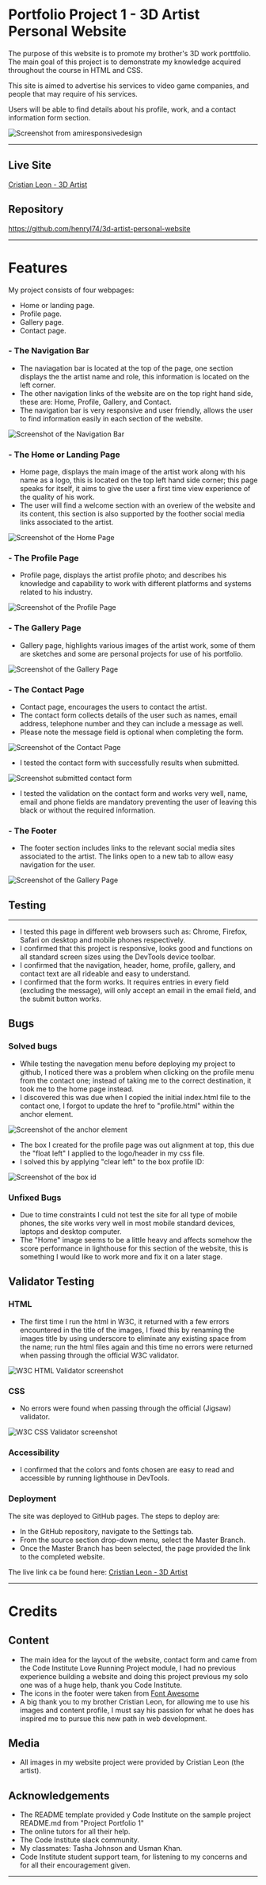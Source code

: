 # Portfolio Project 1 - 3D Artist Personal Website


The purpose of this website is to promote my brother's 3D work porttfolio. The main goal of this project is to demonstrate my knowledge acquired throughout the course in HTML and CSS.

This site is aimed to advertise his services to video game companies, and people that may require of his services.

Users will be able to find details about his profile, work, and a contact information form section.

![Screenshot from amiresponsivedesign](assets/images/web-page-common-screen-sizes.png)

---

## Live Site

[Cristian Leon - 3D Artist](https://henryl74.github.io/3d-artist-personal-website/)

## Repository

https://github.com/henryl74/3d-artist-personal-website


---
# Features


My project consists of four webpages:

- Home or landing page.
- Profile page.
- Gallery page.
- Contact page.

### - The Navigation Bar

- The naviagation bar is located at the top of the page, one section displays the the artist name and role, this information is located on the left corner.
- The other navigation links of the website are on the top right hand side, these are: Home, Profile, Gallery, and Contact.
- The navigation bar is very responsive and user friendly, allows the user to find information easily in each section of the website.

![Screenshot of the Navigation Bar](assets/images/screenshot_navigation.png)

### - The Home or Landing Page

- Home page, displays the main image of the artist work along with his name as a logo, this is located on the top left hand side corner; this page speaks for itself, it aims to give the user a first time view experience of the quality of his work.
- The user will find a welcome section with an overiew of the website and its content, this section is also supported by the foother social media links associated to the artist.

![Screenshot of the Home Page](assets/images/Home_Page.png)

### - The Profile Page

- Profile page, displays the artist profile photo; and describes his knowledge and capability to work with different platforms and systems related to his industry.

![Screenshot of the Profile Page](assets/images/Profile_Page.png)

### - The Gallery Page

- Gallery page, highlights various images of the artist work, some of them are sketches and some are personal projects for use of his portfolio.

![Screenshot of the Gallery Page](assets/images/Gallery_Page.png)

### - The Contact Page

- Contact page, encourages the users to contact the artist.
- The contact form collects details of the user such as names, email address, telephone number and they can include a message as well.
- Please note the message field is optional when completing the form.

![Screenshot of the Contact Page](assets/images/Contact_Page.png)


- I tested the contact form with successfully results when submitted.

![Screenshot submitted contact form](assets/images/contact_form_submitted.png)

- I tested the validation on the contact form and works very well, name, email and phone fields are mandatory preventing the user of leaving this black or without the required information.

### - The Footer

- The footer section includes links to the relevant social media sites associated to the artist. The links open to a new tab to allow easy navigation for the user.

![Screenshot of the Gallery Page](assets/images/Footer_Social_Media.png)

## Testing
---

- I tested this page in different web browsers such as: Chrome, Firefox, Safari on desktop and mobile phones respectively.
- I confirmed that this project is responsive, looks good and functions on all standard screen sizes using the DevTools device toolbar.
- I confirmed that the navigation, header, home, profile, gallery, and contact text are all rideable and easy to understand.
- I confirmed that the form works. It requires entries in every field (excluding the message), will only accept an email in the email field, and the submit button works.

## Bugs

### Solved bugs

- While testing the navegation menu before deploying my project to github, I noticed there was a problem when clicking on the profile menu from the contact one; instead of taking me to the correct destination, it took me to the home page instead.
- I discovered this was due when I copied the initial index.html file to the contact one, I forgot to update the href to "profile.html" within the anchor element.

![Screenshot of the anchor element](assets/images/anchor_code.png)

- The box I created for the profile page was out alignment at top, this due the "float left" I applied to the logo/header in my css file.
- I solved this by applying "clear left" to the box profile ID:

![Screenshot of the box id](assets/images/CSS_Profile_Box.png)

### Unfixed Bugs

- Due to time constraints I culd not test the site for all type of mobile phones, the site works very well in most mobile standard devices, laptops and desktop computer.
- The "Home" image seems to be a little heavy and affects somehow the score performance in lighthouse for this section of the website, this is something I would like to work more and fix it on a later stage.


## Validator Testing

### HTML

- The first time I run the html in W3C, it returned with a few errors encountered in the title of the images, I fixed this by renaming the images title by using underscore to eliminate any existing space from the name; run the html files again and this time no errors were returned when passing through the official W3C validator.

![W3C HTML Validator screenshot](assets/images/W3C_HTML_Validator.png)

### CSS

- No errors were found when passing through the official (Jigsaw) validator.

![W3C CSS Validator screenshot](assets/images/W3C_CSS_Validator.png)

### Accessibility

- I confirmed that the colors and fonts chosen are easy to read and accessible by running lighthouse in DevTools.

### Deployment

The site was deployed to GitHub pages. The steps to deploy are:

- In the GitHub repository, navigate to the Settings tab.
- From the source section drop-down menu, select the Master Branch.
- Once the Master Branch has been selected, the page provided the link to the completed website.

The live link ca be found here: [Cristian Leon - 3D Artist](https://henryl74.github.io/3d-artist-personal-website/)

----
# Credits


## Content

- The main idea for the layout of the website, contact form and  came from the Code Institute Love Running Project module, I had no previous experience building a website and doing this project previous my solo one was of a huge help, thank you Code Institute.
- The icons in the footer were taken from [Font Awesome](https://fontawesome.com/)
- A big thank you to my brother Cristian Leon, for allowing me to use his images and content profile, I must say his passion for what he does has inspired me to pursue this new path in web development.

## Media

- All images in my website project were provided by Cristian Leon (the artist).

## Acknowledgements

- The README template provided y Code Institute on the sample project README.md from "Project Portfolio 1"
- The online tutors for all their help.
- The Code Institute slack community.
- My classmates: Tasha Johnson and Usman Khan.
- Code Institute student support team, for listening to my concerns and for all their encouragement given.
---
